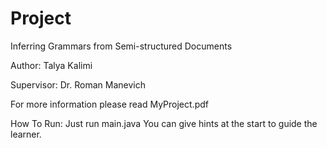# Project
Inferring Grammars from Semi-structured Documents

Author: Talya Kalimi

Supervisor: Dr. Roman Manevich

For more information please read MyProject.pdf

How To Run:
Just run main.java
You can give hints at the start to guide the learner.
